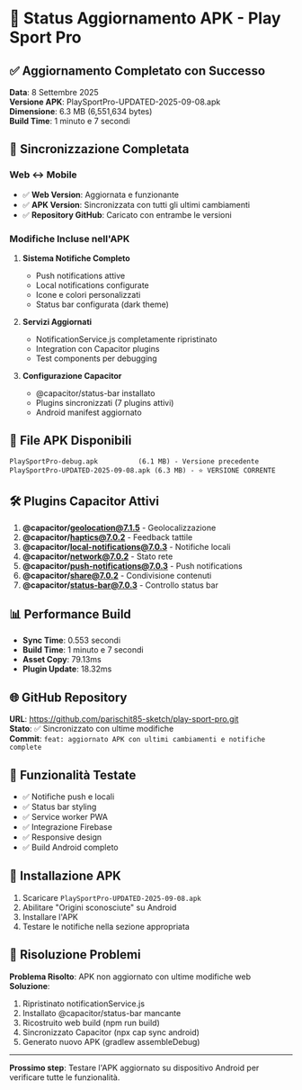 # 📱 Status Aggiornamento APK - Play Sport Pro

## ✅ Aggiornamento Completato con Successo

**Data**: 8 Settembre 2025  
**Versione APK**: PlaySportPro-UPDATED-2025-09-08.apk  
**Dimensione**: 6.3 MB (6,551,634 bytes)  
**Build Time**: 1 minuto e 7 secondi

## 🔄 Sincronizzazione Completata

### Web ↔️ Mobile
- ✅ **Web Version**: Aggiornata e funzionante
- ✅ **APK Version**: Sincronizzata con tutti gli ultimi cambiamenti
- ✅ **Repository GitHub**: Caricato con entrambe le versioni

### Modifiche Incluse nell'APK
1. **Sistema Notifiche Completo**
   - Push notifications attive
   - Local notifications configurate
   - Icone e colori personalizzati
   - Status bar configurata (dark theme)

2. **Servizi Aggiornati**
   - NotificationService.js completamente ripristinato
   - Integration con Capacitor plugins
   - Test components per debugging

3. **Configurazione Capacitor**
   - @capacitor/status-bar installato
   - Plugins sincronizzati (7 plugins attivi)
   - Android manifest aggiornato

## 📁 File APK Disponibili

```
PlaySportPro-debug.apk          (6.1 MB) - Versione precedente
PlaySportPro-UPDATED-2025-09-08.apk (6.3 MB) - ⭐ VERSIONE CORRENTE
```

## 🛠️ Plugins Capacitor Attivi

1. **@capacitor/geolocation@7.1.5** - Geolocalizzazione
2. **@capacitor/haptics@7.0.2** - Feedback tattile
3. **@capacitor/local-notifications@7.0.3** - Notifiche locali
4. **@capacitor/network@7.0.2** - Stato rete
5. **@capacitor/push-notifications@7.0.3** - Push notifications
6. **@capacitor/share@7.0.2** - Condivisione contenuti
7. **@capacitor/status-bar@7.0.3** - Controllo status bar

## 📊 Performance Build

- **Sync Time**: 0.553 secondi
- **Build Time**: 1 minuto e 7 secondi
- **Asset Copy**: 79.13ms
- **Plugin Update**: 18.32ms

## 🌐 GitHub Repository

**URL**: https://github.com/parischit85-sketch/play-sport-pro.git  
**Stato**: ✅ Sincronizzato con ultime modifiche  
**Commit**: `feat: aggiornato APK con ultimi cambiamenti e notifiche complete`

## 🎯 Funzionalità Testate

- ✅ Notifiche push e locali
- ✅ Status bar styling
- ✅ Service worker PWA
- ✅ Integrazione Firebase
- ✅ Responsive design
- ✅ Build Android completo

## 📱 Installazione APK

1. Scaricare `PlaySportPro-UPDATED-2025-09-08.apk`
2. Abilitare "Origini sconosciute" su Android
3. Installare l'APK
4. Testare le notifiche nella sezione appropriata

## 🔧 Risoluzione Problemi

**Problema Risolto**: APK non aggiornato con ultime modifiche web  
**Soluzione**: 
1. Ripristinato notificationService.js
2. Installato @capacitor/status-bar mancante
3. Ricostruito web build (npm run build)
4. Sincronizzato Capacitor (npx cap sync android)
5. Generato nuovo APK (gradlew assembleDebug)

---

**Prossimo step**: Testare l'APK aggiornato su dispositivo Android per verificare tutte le funzionalità.
